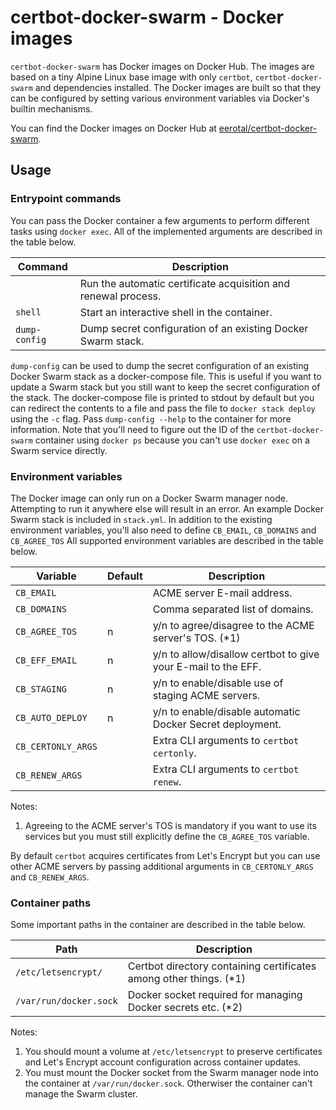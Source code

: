 # certbot-docker-swarm - Docker images

`certbot-docker-swarm` has Docker images on Docker Hub. The images are based on
a tiny Alpine Linux base image with only `certbot`, `certbot-docker-swarm` and
dependencies installed. The Docker images are built so that they can be configured
by setting various environment variables via Docker's builtin mechanisms.

You can find the Docker images on Docker Hub at
[eerotal/certbot-docker-swarm](https://hub.docker.com/repository/docker/eerotal/certbot-docker-swarm).

## Usage

### Entrypoint commands

You can pass the Docker container a few arguments to perform different tasks
using `docker exec`. All of the implemented arguments are described in the table below.

| Command       | Description                                                    |
|---------------|----------------------------------------------------------------|
|               | Run the automatic certificate acquisition and renewal process. |
| `shell`       | Start an interactive shell in the container.                   |
| `dump-config` | Dump secret configuration of an existing Docker Swarm stack.   |

`dump-config` can be used to dump the secret configuration of an existing Docker
Swarm stack as a docker-compose file. This is useful if you want to update a
Swarm stack but you still want to keep the secret configuration of the stack. The
docker-compose file is printed to stdout by default but you can redirect the
contents to a file and pass the file to `docker stack deploy` using the `-c`
flag. Pass `dump-config --help` to the container for more information. Note that
you'll need to figure out the ID of the `certbot-docker-swarm` container using
`docker ps` because you can't use `docker exec` on a Swarm service directly.

### Environment variables

The Docker image can only run on a Docker Swarm manager node. Attempting to run it
anywhere else will result in an error. An example Docker Swarm stack is included in
`stack.yml`. In addition to the existing environment variables, you'll also need to
define `CB_EMAIL`, `CB_DOMAINS` and `CB_AGREE_TOS` All supported environment variables
are described in the table below.

| Variable           | Default | Description                                                   |
|--------------------|---------|---------------------------------------------------------------|
| `CB_EMAIL`         |         | ACME server E-mail address.                                   |
| `CB_DOMAINS`       |         | Comma separated list of domains.                              |
| `CB_AGREE_TOS`     | n       | y/n to agree/disagree to the ACME server's TOS. (*1)          |
| `CB_EFF_EMAIL`     | n       | y/n to allow/disallow certbot to give your E-mail to the EFF. |
| `CB_STAGING`       | n       | y/n to enable/disable use of staging ACME servers.            |
| `CB_AUTO_DEPLOY`   | n       | y/n to enable/disable automatic Docker Secret deployment.     |
| `CB_CERTONLY_ARGS` |         | Extra CLI arguments to `certbot certonly`.                    |
| `CB_RENEW_ARGS`    |         | Extra CLI arguments to `certbot renew`.                       |

Notes:

1. Agreeing to the ACME server's TOS is mandatory if you want to use its services
   but you must still explicitly define the `CB_AGREE_TOS` variable.

By default `certbot` acquires certificates from Let's Encrypt but you can use other
ACME servers by passing additional arguments in `CB_CERTONLY_ARGS` and `CB_RENEW_ARGS`.

### Container paths

Some important paths in the container are described in the table below.

| Path                   | Description                                                         |
|------------------------|---------------------------------------------------------------------|
| `/etc/letsencrypt/`    | Certbot directory containing certificates among other things. (*1)  |
| `/var/run/docker.sock` | Docker socket required for managing Docker secrets etc. (*2)        |

Notes:

1. You should mount a volume at `/etc/letsencrypt` to preserve certificates and
   Let's Encrypt account configuration across container updates.
2. You must mount the Docker socket from the Swarm manager node into the container
   at `/var/run/docker.sock`. Otherwiser the container can't manage the Swarm cluster.
